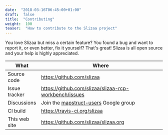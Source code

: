 ```yaml
---
date:  "2018-03-16T06:45:00+01:00"
draft:  false
title:  "Contributing"
weight:  100
teaser:  "How to contribute to the Slizaa project"
---
```


You love Slizaa but miss a certain feature? You found a bug and want to report it, or even better, fix it yourself? That's great! Slizaa is all open source and your help is highly appreciated.

<table class="uk-table">
<thead>
  <tr>
    <th>What</th><th>Where</th>
  </tr>
</thead>
<tbody>
  <tr>
    <td width="20%">Source code</td><td><a href="https://github.com/slizaa">https://github.com/slizaa</a></td>
  </tr>
  <tr>
    <td width="20%">Issue tracker</td><td><a href="https://github.com/slizaa/slizaa-rcp-workbench/issues">https://github.com/slizaa/slizaa-rcp-workbench/issues</a></td>
  </tr>
  <tr>
    <td width="20%">Discussions</td><td>Join the <a href="https://groups.google.com/forum/?fromgroups#!forum/mapstruct-users">mapstruct-users</a> Google group</td>
  </tr>
  <tr>
    <td width="20%">CI build</td><td><a href="https://travis-ci.org/slizaa">https://travis-ci.org/slizaa</a></td>
  </tr>
  <tr>
    <td width="20%">This web site</td><td><a href="https://github.com/slizaa/slizaa.org">https://github.com/slizaa/slizaa.org</a></td>
  </tr>
</tbody>
</table>
